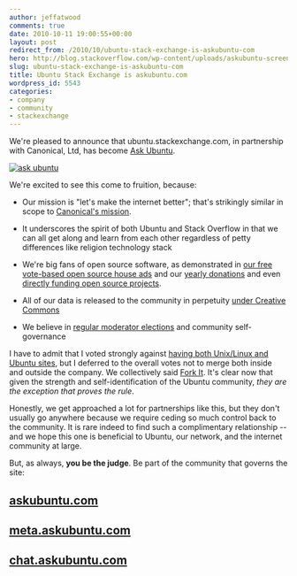 ```yaml
---
author: jeffatwood
comments: true
date: 2010-10-11 19:00:55+00:00
layout: post
redirect_from: /2010/10/ubuntu-stack-exchange-is-askubuntu-com
hero: http://blog.stackoverflow.com/wp-content/uploads/askubuntu-screenshot.png
slug: ubuntu-stack-exchange-is-askubuntu-com
title: Ubuntu Stack Exchange is askubuntu.com
wordpress_id: 5543
categories:
- company
- community
- stackexchange
---
```


We're pleased to announce that ubuntu.stackexchange.com, in partnership with Canonical, Ltd, has become [Ask Ubuntu](http://askubuntu.com).

[![ask ubuntu](http://blog.stackoverflow.com/wp-content/uploads/askubuntu-screenshot.png)](http://askubuntu.com)

We're excited to see this come to fruition, because:





  * Our mission is "let's make the internet better"; that's strikingly similar in scope to [Canonical's mission](http://en.wikipedia.org/wiki/Canonical_Ltd.).

  * It underscores the spirit of both Ubuntu and Stack Overflow in that we can all get along and learn from each other regardless of petty differences like religion technology stack

  * We're big fans of open source software, as demonstrated in [our free vote-based open source house ads](http://blog.stackoverflow.com/2009/12/free-vote-based-advertising-for-open-source-projects/) and our [yearly donations](http://blog.stackoverflow.com/2009/12/stack-overflow-gives-back/) and even [directly funding open source projects](http://blog.stackoverflow.com/2010/08/stack-overflow-sponsors-haproxy/).

  * All of our data is released to the community in perpetuity [under Creative Commons](http://blog.stackoverflow.com/2009/06/stack-overflow-creative-commons-data-dump/)

  * We believe in [regular moderator elections](http://blog.stackoverflow.com/2010/02/stack-overflow-2010-moderator-election-results/) and community self-governance


I have to admit that I voted strongly against [having both Unix/Linux and Ubuntu sites](http://blog.stackoverflow.com/2010/08/unix-and-ubuntu-why-both/), but I deferred to the overall votes not to merge both inside and outside the company. We collectively said [Fork It](http://blog.stackoverflow.com/2010/09/fork-it/). It's clear now that given the strength and self-identification of the Ubuntu community, _they are the exception that proves the rule_.

Honestly, we get approached a lot for partnerships like this, but they don't usually go anywhere because we require ceding so much control back to the community. It is rare indeed to find such a complimentary relationship -- and we hope this one is beneficial to Ubuntu, our network, and the internet community at large.

But, as always, **you be the judge**. Be part of the community that governs the site:



## [askubuntu.com](http://askubuntu.com)




## [meta.askubuntu.com](http://meta.askubuntu.com)




## [chat.askubuntu.com](http://chat.askubuntu.com)
